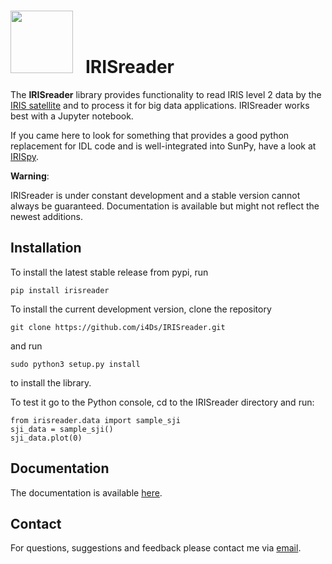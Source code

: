 # <img src="irisreader.png" width="100" height="100"/> &nbsp; IRISreader #

The __IRISreader__ library provides functionality to read IRIS level 2 data
by the [IRIS satellite](https://www.nasa.gov/mission_pages/iris/index.html) and to process it for big data applications. 
IRISreader works best with a Jupyter notebook.

If you came here to look for something that provides a good python
replacement for IDL code and is well-integrated into SunPy, have a look at
[IRISpy](https://github.com/sunpy/irispy).

__Warning__:

IRISreader is under constant development and a stable version cannot always be guaranteed. Documentation is available but might not reflect the newest
additions.

## Installation ##

To install the latest stable release from pypi, run

    pip install irisreader

To install the current development version, clone the repository

    git clone https://github.com/i4Ds/IRISreader.git

and run

    sudo python3 setup.py install

to install the library.

To test it go to the Python console, cd to the IRISreader directory and run:

    from irisreader.data import sample_sji
    sji_data = sample_sji()
    sji_data.plot(0)

## Documentation ##

The documentation is available [here](https://i4ds.github.io/IRISreader/).

## Contact ##

For questions, suggestions and feedback please contact me via
[email](mailto:cedric.huwyler@fhnw.ch).
